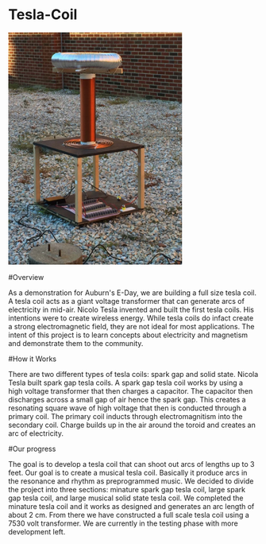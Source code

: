# Tesla-Coil
<img src="/Photos/first%20test.jpg" width="350"/>

#Overview

As a demonstration for Auburn's E-Day, we are building a full size tesla coil.  A tesla coil acts as a giant voltage transformer that can generate arcs of electricity in mid-air.  Nicolo Tesla invented and built the first tesla coils.  His intentions were to create wireless energy.  While tesla coils do infact create a strong electromagnetic field, they are not ideal for most applications.  The intent of this project is to learn concepts about electricity and magnetism and demonstrate them to the community.
		
#How it Works

There are two different types of tesla coils: spark gap and solid state.  Nicola Tesla built spark gap tesla coils.  A spark gap tesla coil works by using a high voltage transformer that then charges a capacitor.  The capacitor then discharges across a small gap of air hence the spark gap.  This creates a resonating square wave of high voltage that then is conducted through a primary coil.  The primary coil inducts through electromagnitism into the secondary coil.  Charge builds up in the air around the toroid and creates an arc of electricity.
			
#Our progress

The goal is to develop a tesla coil that can shoot out arcs of lengths up to 3 feet.  Our goal is to create a musical tesla coil.  Basically it produce arcs in the resonance and rhythm as preprogrammed music.  We decided to divide the project into three sections: minature spark gap tesla coil, large spark gap tesla coil, and large musical solid state tesla coil.  We completed the minature tesla coil and it works as designed and generates an arc length of about 2 cm.  From there we have constructed a full scale tesla coil using a 7530 volt transformer.  We are currently in the testing phase with more development left.
